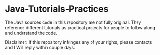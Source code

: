 # Java-Tutorials-Practices
The Java sources code in this repository are not fully original. They reference different tutorials as practical projects for people to follow along and understand the code. 

Disclaimer: If this repository infringes any of your rights, please contacts and I Will reply within couple days. 
